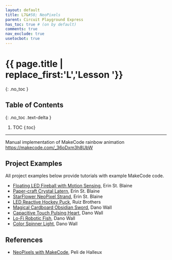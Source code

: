 ```yaml
---
layout: default
title: L7&#58; NeoPixels
parent: Circuit Playground Express
has_toc: true # (on by default)
comments: true
nav_exclude: true
usetocbot: true
---
```

# {{ page.title | replace_first:'L','Lesson '}}
{: .no_toc }

## Table of Contents
{: .no_toc .text-delta }

1. TOC
{:toc}
---

Manual implementation of MakeCode rainbow animation
https://makecode.com/_36oDxm3h8UbW

## Project Examples

All project examples below provide tutorials with example MakeCode code.

- [Floating LED Fireball with Motion Sensing](https://learn.adafruit.com/cosplay-fireball-prop-with-motion-sensing/overview), Erin St. Blaine
- [Paper-craft Crystal Latern](https://learn.adafruit.com/paper-craft-crystal-gem-lantern/overview), Erin St. Blaine
- [StarFlower NeoPixel Strand](https://learn.adafruit.com/starflower-neopixel-strand), Erin St. Blaine
- [LED Reactive Hockey Puck](https://learn.adafruit.com/led-hockey-puck), Ruiz Brothers
- [Magical Cardboard Obsidian Sword](https://learn.adafruit.com/cardboard-obsidian-sword/overview), Dano Wall
- [Capacitive Touch Pulsing Heart](https://learn.adafruit.com/3d-printed-heart-capacitive-touch), Dano Wall
- [Lo-Fi Robotic Fish](https://learn.adafruit.com/trash-robo-fish), Dano Wall
- [Color Spinner Light](https://learn.adafruit.com/camera-ring-light-with-CPX), Dano Wall

## References
- [NeoPixels with MakeCode](https://learn.adafruit.com/neopixels-with-makecode), Peli de Halleux